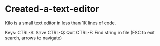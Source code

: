 # Created-a-text-editor

Kilo is a small text editor in less than 1K lines of code.

Keys:
CTRL-S: Save
CTRL-Q: Quit
CTRL-F: Find string in file (ESC to exit search, arrows to navigate)

